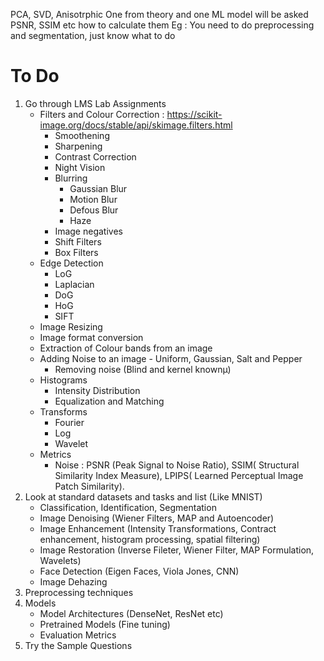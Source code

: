 PCA, SVD, Anisotrphic
One from theory and one ML model will be asked
PSNR, SSIM etc how to calculate them
Eg : You need to do preprocessing and segmentation, just know what to do

# To Do
1. Go through LMS Lab Assignments
    - Filters and Colour Correction : https://scikit-image.org/docs/stable/api/skimage.filters.html
        - Smoothening
        - Sharpening
        - Contrast Correction
        - Night Vision
        - Blurring
            - Gaussian Blur
            - Motion Blur
            - Defous Blur
            - Haze
        - Image negatives
        - Shift Filters
        - Box Filters
    - Edge Detection
        - LoG
        - Laplacian
        - DoG
        - HoG
        - SIFT
    - Image Resizing
    - Image format conversion
    - Extraction of Colour bands from an image
    - Adding Noise to an image - Uniform, Gaussian, Salt and Pepper
        - Removing noise (Blind and kernel knownµ)
    - Histograms
        - Intensity Distribution
        - Equalization and Matching
    - Transforms
        - Fourier
        - Log
        - Wavelet
    - Metrics
        - Noise : PSNR (Peak Signal to Noise Ratio), SSIM( Structural Similarity Index Measure), LPIPS( Learned Perceptual Image Patch Similarity).
1. Look at standard datasets and tasks and list (Like MNIST)
    - Classification, Identification, Segmentation
    - Image Denoising (Wiener Filters, MAP and Autoencoder)
    - Image Enhancement (Intensity Transformations, Contract enhancement, histogram processing, spatial filtering)
    - Image Restoration (Inverse Fileter, Wiener Filter, MAP Formulation, Wavelets)
    - Face Detection (Eigen Faces, Viola Jones, CNN)
    - Image Dehazing
1. Preprocessing techniques
1. Models
    - Model Architectures (DenseNet, ResNet etc)
    - Pretrained Models (Fine tuning)
    - Evaluation Metrics
1. Try the Sample Questions